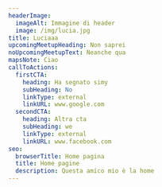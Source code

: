 ```yaml
---
headerImage:
  imageAlt: Immagine di header
  image: /img/lucia.jpg
title: Luciaaa
upcomingMeetupHeading: Non saprei
noUpcomingMeetupText: Neanche qua
mapsNote: Ciao
callToActions:
  firstCTA:
    heading: Ha segnato simy
    subHeading: No
    linkType: external
    linkURL: www.google.com
  secondCTA:
    heading: Altra cta
    subHeading: we
    linkType: external
    linkURL: www.facebook.com
seo:
  browserTitle: Home pagina
  title: Home pagine
  description: Questa amico mio è la home
---
```

